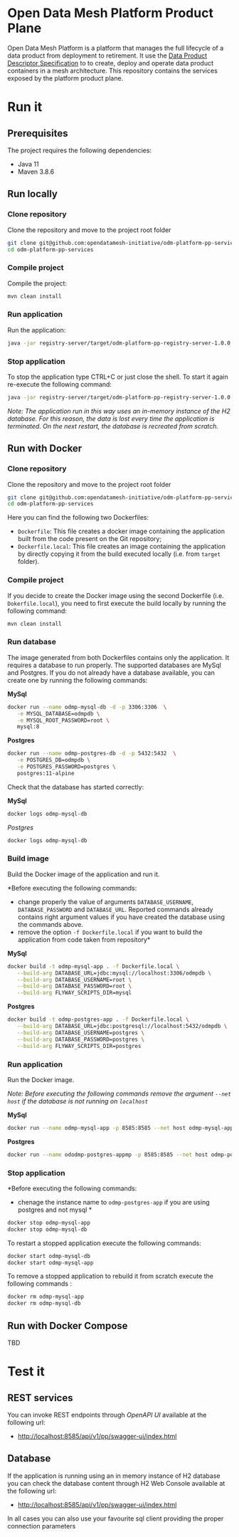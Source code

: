 # Open Data Mesh Platform Product Plane

Open Data Mesh Platform is a platform that manages the full lifecycle of a data product from deployment to retirement. It use the [Data Product Descriptor Specification](https://dpds.opendatamesh.org/) to to create, deploy and operate data product containers in a mesh architecture. This repository contains the services exposed by the platform product plane.

# Run it

## Prerequisites
The project requires the following dependencies:

* Java 11
* Maven 3.8.6

## Run locally

### Clone repository
Clone the repository and move to the project root folder

```bash
git clone git@github.com:opendatamesh-initiative/odm-platform-pp-services.git
cd odm-platform-pp-services
```
### Compile project
Compile the project:

```bash
mvn clean install
```

### Run application
Run the application:

```bash
java -jar registry-server/target/odm-platform-pp-registry-server-1.0.0.jar
```
### Stop application
To stop the application type CTRL+C or just close the shell. To start it again re-execute the following command:

```bash
java -jar registry-server/target/odm-platform-pp-registry-server-1.0.0.jar
```
*Note: The application run in this way uses an in-memory instance of the H2 database. For this reason, the data is lost every time the application is terminated. On the next restart, the database is recreated from scratch.*

## Run with Docker

### Clone repository
Clone the repository and move to the project root folder

```bash
git clone git@github.com:opendatamesh-initiative/odm-platform-pp-services.git
cd odm-platform-pp-services
```

Here you can find the following two Dockerfiles:
* `Dockerfile`: This file creates a docker image containing the application built from the code present on the Git repository;
* `Dockerfile.local`: This file creates an image containing the application by directly copying it from the build executed locally (i.e. from `target` folder).

### Compile project
If you decide to create the Docker image using the second Dockerfile (i.e. `Dokerfile.local`), you need to first execute the build locally by running the following command: 

```bash
mvn clean install
```

### Run database
The image generated from both Dockerfiles contains only the application. It requires a database to run properly. The supported databases are MySql and Postgres. If you do not already have a database available, you can create one by running the following commands:

**MySql**
```bash
docker run --name odmp-mysql-db -d -p 3306:3306  \
   -e MYSQL_DATABASE=odmpdb \
   -e MYSQL_ROOT_PASSWORD=root \
   mysql:8
```

**Postgres**
```bash
docker run --name odmp-postgres-db -d -p 5432:5432  \
   -e POSTGRES_DB=odmpdb \
   -e POSTGRES_PASSWORD=postgres \
   postgres:11-alpine
```

Check that the database has started correctly:

**MySql**
```bash
docker logs odmp-mysql-db
```

*Postgres*
```bash
docker logs odmp-mysql-db
```
### Build image
Build the Docker image of the application and run it. 

*Before executing the following commands: 
* change properly the value of arguments `DATABASE_USERNAME`, `DATABASE_PASSWORD` and `DATABASE_URL`. Reported commands already contains right argument values if you have created the database using the commands above.
* remove the option `-f Dockerfile.local` if you want to build the application from code taken from repository*

**MySql**
```bash
docker build -t odmp-mysql-app . -f Dockerfile.local \
   --build-arg DATABASE_URL=jdbc:mysql://localhost:3306/odmpdb \
   --build-arg DATABASE_USERNAME=root \
   --build-arg DATABASE_PASSWORD=root \
   --build-arg FLYWAY_SCRIPTS_DIR=mysql
```

**Postgres**
```bash
docker build -t odmp-postgres-app . -f Dockerfile.local \
   --build-arg DATABASE_URL=jdbc:postgresql://localhost:5432/odmpdb \
   --build-arg DATABASE_USERNAME=postgres \
   --build-arg DATABASE_PASSWORD=postgres \
   --build-arg FLYWAY_SCRIPTS_DIR=postgres
```

### Run application
Run the Docker image. 

*Note: Before executing the following commands remove the argument `--net host` if the database is not running on `localhost`*

**MySql**
```bash
docker run --name odmp-mysql-app -p 8585:8585 --net host odmp-mysql-app
```

**Postgres**
```bash
docker run --name ododmp-postgres-appmp -p 8585:8585 --net host odmp-postgres-app
```

### Stop application

*Before executing the following commands: 
* chenage the instance name to `odmp-postgres-app` if you are using postgres and not mysql *

```bash
docker stop odmp-mysql-app
docker stop odmp-mysql-db
```
To restart a stopped application execute the following commands:

```bash
docker start odmp-mysql-db
docker start odmp-mysql-app
```

To remove a stopped application to rebuild it from scratch execute the following commands :

```bash
docker rm odmp-mysql-app
docker rm odmp-mysql-db
```

## Run with Docker Compose

TBD

# Test it

## REST services

You can invoke REST endpoints through *OpenAPI UI* available at the following url:

* [http://localhost:8585/api/v1/pp/swagger-ui/index.html](http://localhost:8585/api/v1/pp/swagger-ui/index.html)

## Database 

If the application is running using an in memory instance of H2 database you can check the database content through H2 Web Console available at the following url:

* [http://localhost:8585/api/v1/pp/swagger-ui/index.html](http://localhost:8585/api/v1/pp/h2-console)

In all cases you can also use your favourite sql client providing the proper connection parameters
